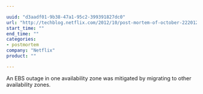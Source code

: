 ```yaml
---

uuid: "d3aadf01-9b38-47a1-95c2-399391827dc0"
url: "http://techblog.netflix.com/2012/10/post-mortem-of-october-222012-aws.html"
start_time: ""
end_time: ""
categories:
- postmortem
company: "Netflix"
product: ""

---
```


An EBS outage in one availability zone was mitigated by migrating to other availability zones.

